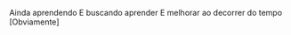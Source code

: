 Ainda aprendendo
E buscando aprender
E melhorar ao decorrer do tempo
[Obviamente]

<!---
Mrleonard333/Mrleonard333 is a ✨ special ✨ repository because its `README.md` (this file) appears on your GitHub profile.
You can click the Preview link to take a look at your changes.
--->
